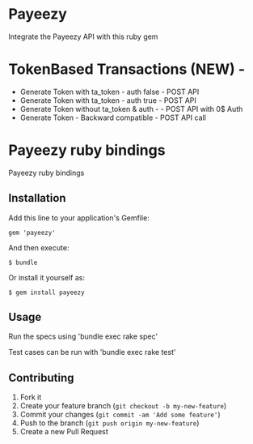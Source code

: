 # Payeezy

Integrate the Payeezy API with this ruby gem

# TokenBased Transactions (NEW) - 
*	Generate Token with ta_token - auth false - POST API
*	Generate Token with ta_token - auth true - POST API
*	Generate Token without  ta_token & auth -  - POST API with 0$ Auth
*	Generate Token - Backward compatible -  POST API call

# Payeezy ruby bindings 

Payeezy ruby bindings

## Installation

Add this line to your application's Gemfile:

    gem 'payeezy'

And then execute:

    $ bundle

Or install it yourself as:

    $ gem install payeezy

## Usage

Run the specs using 'bundle exec rake spec'

Test cases can be run with 'bundle exec rake test'

## Contributing

1. Fork it 
2. Create your feature branch (`git checkout -b my-new-feature`)
3. Commit your changes (`git commit -am 'Add some feature'`)
4. Push to the branch (`git push origin my-new-feature`)
5. Create a new Pull Request
